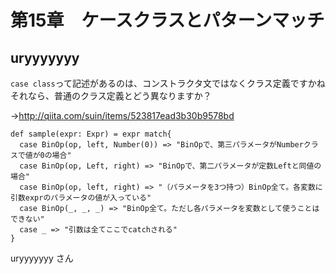 # 第15章　ケースクラスとパターンマッチ

## uryyyyyyy

`case class`って記述があるのは、コンストラクタ文ではなくクラス定義ですかね
それなら、普通のクラス定義とどう異なりますか？

→http://qiita.com/suin/items/523817ead3b30b9578bd


```
def sample(expr: Expr) = expr match{
  case BinOp(op, left, Number(0)) => "BinOpで、第三パラメータがNumberクラスで値が0の場合"
  case BinOp(op, Left, right) => "BinOpで、第二パラメータが定数Leftと同値の場合"
  case BinOp(op, left, right) => "（パラメータを3つ持つ）BinOp全て。各変数に引数exprのパラメータの値が入っている"
  case BinOp(_, _, _) => "BinOp全て。ただし各パラメータを変数として使うことはできない"
  case _ => "引数は全てここでcatchされる"
}
```

uryyyyyyy さん
